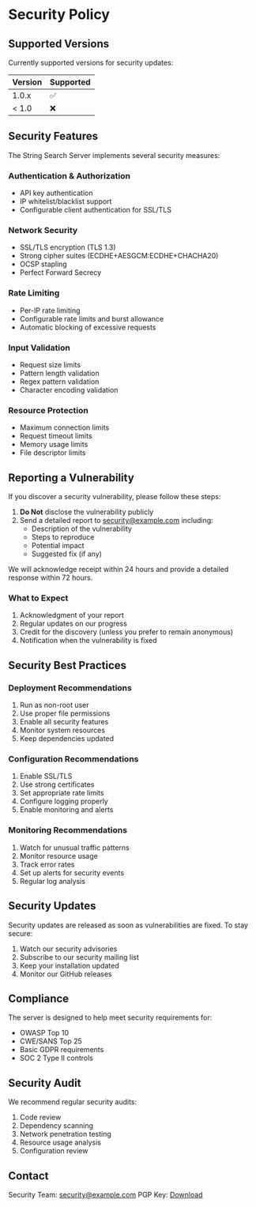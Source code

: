 # Security Policy

## Supported Versions

Currently supported versions for security updates:

| Version | Supported          |
| ------- | ------------------ |
| 1.0.x   | :white_check_mark: |
| < 1.0   | :x:                |

## Security Features

The String Search Server implements several security measures:

### Authentication & Authorization
- API key authentication
- IP whitelist/blacklist support
- Configurable client authentication for SSL/TLS

### Network Security
- SSL/TLS encryption (TLS 1.3)
- Strong cipher suites (ECDHE+AESGCM:ECDHE+CHACHA20)
- OCSP stapling
- Perfect Forward Secrecy

### Rate Limiting
- Per-IP rate limiting
- Configurable rate limits and burst allowance
- Automatic blocking of excessive requests

### Input Validation
- Request size limits
- Pattern length validation
- Regex pattern validation
- Character encoding validation

### Resource Protection
- Maximum connection limits
- Request timeout limits
- Memory usage limits
- File descriptor limits

## Reporting a Vulnerability

If you discover a security vulnerability, please follow these steps:

1. **Do Not** disclose the vulnerability publicly
2. Send a detailed report to security@example.com including:
   - Description of the vulnerability
   - Steps to reproduce
   - Potential impact
   - Suggested fix (if any)

We will acknowledge receipt within 24 hours and provide a detailed response within 72 hours.

### What to Expect
1. Acknowledgment of your report
2. Regular updates on our progress
3. Credit for the discovery (unless you prefer to remain anonymous)
4. Notification when the vulnerability is fixed

## Security Best Practices

### Deployment Recommendations
1. Run as non-root user
2. Use proper file permissions
3. Enable all security features
4. Monitor system resources
5. Keep dependencies updated

### Configuration Recommendations
1. Enable SSL/TLS
2. Use strong certificates
3. Set appropriate rate limits
4. Configure logging properly
5. Enable monitoring and alerts

### Monitoring Recommendations
1. Watch for unusual traffic patterns
2. Monitor resource usage
3. Track error rates
4. Set up alerts for security events
5. Regular log analysis

## Security Updates

Security updates are released as soon as vulnerabilities are fixed. To stay secure:

1. Watch our security advisories
2. Subscribe to our security mailing list
3. Keep your installation updated
4. Monitor our GitHub releases

## Compliance

The server is designed to help meet security requirements for:

- OWASP Top 10
- CWE/SANS Top 25
- Basic GDPR requirements
- SOC 2 Type II controls

## Security Audit

We recommend regular security audits:

1. Code review
2. Dependency scanning
3. Network penetration testing
4. Resource usage analysis
5. Configuration review

## Contact

Security Team: security@example.com
PGP Key: [Download](https://example.com/pgp-key.asc) 